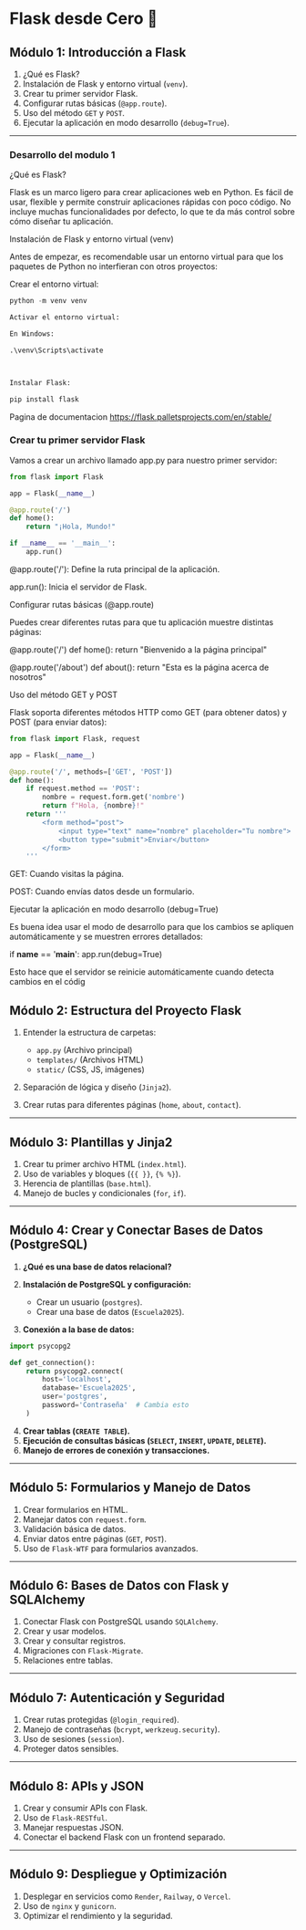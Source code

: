 # Flask desde Cero 🚀

## Módulo 1: Introducción a Flask

1. ¿Qué es Flask?
2. Instalación de Flask y entorno virtual (`venv`).
3. Crear tu primer servidor Flask.
4. Configurar rutas básicas (`@app.route`).
5. Uso del método `GET` y `POST`.
6. Ejecutar la aplicación en modo desarrollo (`debug=True`).

---

### Desarrollo del modulo 1 
¿Qué es Flask?

Flask es un marco ligero para crear aplicaciones web en Python. Es fácil de usar, flexible y permite construir aplicaciones rápidas con poco código. No incluye muchas funcionalidades por defecto, lo que te da más control sobre cómo diseñar tu aplicación.

Instalación de Flask y entorno virtual (venv)

Antes de empezar, es recomendable usar un entorno virtual para que los paquetes de Python no interfieran con otros proyectos:

Crear el entorno virtual:
```python 
python -m venv venv

Activar el entorno virtual:

En Windows:

.\venv\Scripts\activate



Instalar Flask:

pip install flask


```
Pagina de documentacion https://flask.palletsprojects.com/en/stable/

### Crear tu primer servidor Flask

Vamos a crear un archivo llamado app.py para nuestro primer servidor:

```python
from flask import Flask

app = Flask(__name__)

@app.route('/')
def home():
    return "¡Hola, Mundo!"

if __name__ == '__main__':
    app.run()

```
 @app.route('/'): Define la ruta principal de la aplicación.

 app.run(): Inicia el servidor de Flask.

 Configurar rutas básicas (@app.route)

Puedes crear diferentes rutas para que tu aplicación muestre distintas páginas:

@app.route('/')
def home():
    return "Bienvenido a la página principal"

@app.route('/about')
def about():
    return "Esta es la página acerca de nosotros"

Uso del método GET y POST

Flask soporta diferentes métodos HTTP como GET (para obtener datos) y POST (para enviar datos):

```python
from flask import Flask, request

app = Flask(__name__)

@app.route('/', methods=['GET', 'POST'])
def home():
    if request.method == 'POST':
        nombre = request.form.get('nombre')
        return f"Hola, {nombre}!"
    return '''
        <form method="post">
            <input type="text" name="nombre" placeholder="Tu nombre">
            <button type="submit">Enviar</button>
        </form>
    '''

```
GET: Cuando visitas la página.

POST: Cuando envías datos desde un formulario.

Ejecutar la aplicación en modo desarrollo (debug=True)

Es buena idea usar el modo de desarrollo para que los cambios se apliquen automáticamente y se muestren errores detallados:

if __name__ == '__main__':
    app.run(debug=True)

Esto hace que el servidor se reinicie automáticamente cuando detecta cambios en el códig


## Módulo 2: Estructura del Proyecto Flask

1. Entender la estructura de carpetas:

   * `app.py` (Archivo principal)
   * `templates/` (Archivos HTML)
   * `static/` (CSS, JS, imágenes)
2. Separación de lógica y diseño (`Jinja2`).
3. Crear rutas para diferentes páginas (`home`, `about`, `contact`).

---

## Módulo 3: Plantillas y Jinja2

1. Crear tu primer archivo HTML (`index.html`).
2. Uso de variables y bloques (`{{ }}`, `{% %}`).
3. Herencia de plantillas (`base.html`).
4. Manejo de bucles y condicionales (`for`, `if`).

---

## Módulo 4: Crear y Conectar Bases de Datos (PostgreSQL)

1. **¿Qué es una base de datos relacional?**
2. **Instalación de PostgreSQL y configuración:**

   * Crear un usuario (`postgres`).
   * Crear una base de datos (`Escuela2025`).
3. **Conexión a la base de datos:**

```python
import psycopg2

def get_connection():
    return psycopg2.connect(
        host='localhost',
        database='Escuela2025',
        user='postgres',
        password='Contraseña'  # Cambia esto
    )
```

4. **Crear tablas (`CREATE TABLE`).**
5. **Ejecución de consultas básicas (`SELECT`, `INSERT`, `UPDATE`, `DELETE`).**
6. **Manejo de errores de conexión y transacciones.**

---

## Módulo 5: Formularios y Manejo de Datos

1. Crear formularios en HTML.
2. Manejar datos con `request.form`.
3. Validación básica de datos.
4. Enviar datos entre páginas (`GET`, `POST`).
5. Uso de `Flask-WTF` para formularios avanzados.

---

## Módulo 6: Bases de Datos con Flask y SQLAlchemy

1. Conectar Flask con PostgreSQL usando `SQLAlchemy`.
2. Crear y usar modelos.
3. Crear y consultar registros.
4. Migraciones con `Flask-Migrate`.
5. Relaciones entre tablas.

---

## Módulo 7: Autenticación y Seguridad

1. Crear rutas protegidas (`@login_required`).
2. Manejo de contraseñas (`bcrypt`, `werkzeug.security`).
3. Uso de sesiones (`session`).
4. Proteger datos sensibles.

---

## Módulo 8: APIs y JSON

1. Crear y consumir APIs con Flask.
2. Uso de `Flask-RESTful`.
3. Manejar respuestas JSON.
4. Conectar el backend Flask con un frontend separado.

---

## Módulo 9: Despliegue y Optimización

1. Desplegar en servicios como `Render`, `Railway`, o `Vercel`.
2. Uso de `nginx` y `gunicorn`.
3. Optimizar el rendimiento y la seguridad.
